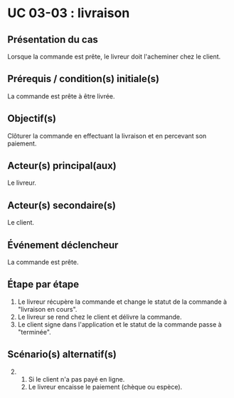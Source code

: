 # UC 03-03 : livraison

## Présentation du cas

Lorsque la commande est prête, le livreur doit l'acheminer chez le client.

## Prérequis / condition(s) initiale(s)

La commande est prête à être livrée.

## Objectif(s)

Clôturer la commande en effectuant la livraison et en percevant son paiement.

## Acteur(s) principal(aux)

Le livreur.

## Acteur(s) secondaire(s)

Le client.

## Événement déclencheur

La commande est prête.

## Étape par étape

1. Le livreur récupère la commande et change le statut de la commande à "livraison en cours".
2. Le livreur se rend chez le client et délivre la commande.
3. Le client signe dans l'application et le statut de la commande passe à "terminée".

## Scénario(s) alternatif(s)

2. 1. Si le client n'a pas payé en ligne.
   2. Le livreur encaisse le paiement (chèque ou espèce).
